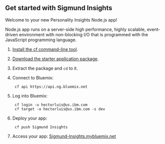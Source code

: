 Get started with Sigmund Insights
-----------------------------------
Welcome to your new Personality Insights Node.js app!

Node.js app runs on a server-side high performance, highly scalable, event-driven environment with non-blocking I/O that is programmed with the JavaScript programming language.

1. [Install the cf command-line tool](https://www.ng.bluemix.net/docs/#starters/BuildingWeb.html#install_cf).
2. [Download the starter application package](https://console-classic-20150514-112902.ng.bluemix.net:443/rest/../rest/apps/dae7c14e-d77a-4abf-ad88-1e882b5cd300/starter-download).
3. Extract the package and `cd` to it.
4. Connect to Bluemix:

		cf api https://api.ng.bluemix.net

5. Log into Bluemix:

		cf login -u hectorluis@us.ibm.com
		cf target -o hectorluis@us.ibm.com -s dev

6. Deploy your app:

		cf push Sigmund Insights

7. Access your app: [Sigmund-Insights.mybluemix.net](//Sigmund-Insights.mybluemix.net)

